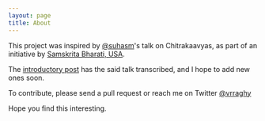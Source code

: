 ```yaml
---
layout: page
title: About
---
```


This project was inspired by [@suhasm](https://twitter.com/suhasm)'s talk on Chitrakaavyas, as part of an initiative by [Samskrita Bharati, USA](https://www.youtube.com/user/SamskritaBharatiUSA).

The [introductory post](/2020/04/04/test-page/) has the said talk transcribed, and I hope to add new ones soon.

To contribute, please send a pull request or reach me on Twitter [@vrraghy](https://twitter.com/vrraghy)

Hope you find this interesting.
